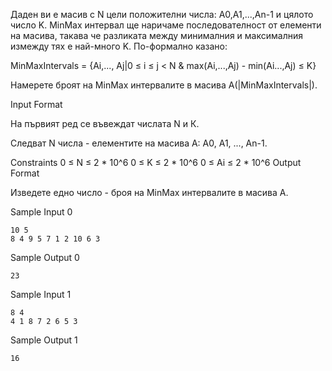 Даден ви е масив с N цели положителни числа: A0,A1,...,An-1 и цялото число K. MinMax интервал ще наричаме последователност от елементи на масива, такава че разликата между минималния и максималния измежду тях е най-много K. По-формално казано:

MinMaxIntervals = {Ai,..., Aj|0 ≤ i ≤ j < N & max(Ai,...,Aj) - min(Ai...,Aj) ≤ K}

Намерете броят на MinMax интервалите в масива A(|MinMaxIntervals|).

Input Format

На първият ред се въвеждат числата N и К.

Следват N числа - елементите на масива A: A0, A1, ..., An-1.

Constraints
0 ≤ N ≤ 2 * 10^6
0 ≤ K ≤ 2 * 10^6
0 ≤ Ai ≤ 2 * 10^6
Output Format

Изведете едно число - броя на MinMax интервалите в масива A.

Sample Input 0

    10 5
    8 4 9 5 7 1 2 10 6 3 

Sample Output 0

    23

Sample Input 1

    8 4
    4 1 8 7 2 6 5 3 

Sample Output 1

    16


